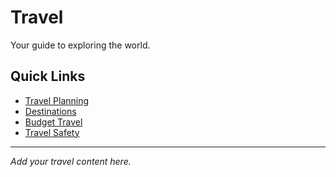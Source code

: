 # Travel

Your guide to exploring the world.

## Quick Links

- [Travel Planning](./planning)
- [Destinations](./destinations)
- [Budget Travel](./budget)
- [Travel Safety](./safety)

---

*Add your travel content here.*
